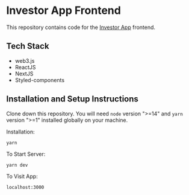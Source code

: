 # Investor App Frontend
This repository contains code for the [Investor App](https://investor.autonolas.network/) frontend.

## Tech Stack
- web3.js
- ReactJS
- NextJS
- Styled-components

## Installation and Setup Instructions

Clone down this repository. You will need `node` version ">=14" and `yarn` version ">=1" installed globally on your machine.

Installation:

`yarn`

To Start Server:

`yarn dev`

To Visit App:

`localhost:3000`